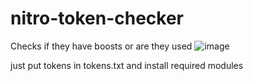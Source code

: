 # nitro-token-checker
Checks if they have boosts or are they used
![image](https://user-images.githubusercontent.com/108589518/191267613-3b3478a7-a572-4f56-b33f-73f3853ce1d7.png)

just put tokens in tokens.txt and install required modules
